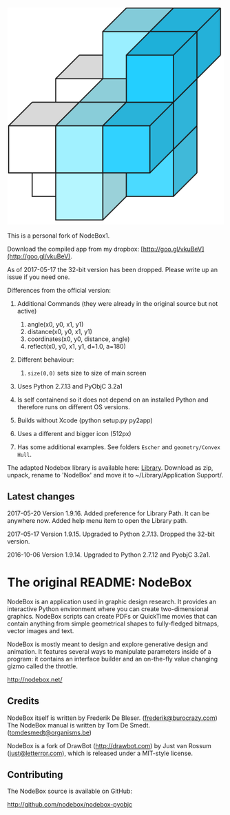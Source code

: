 ![](art/nodeboxlogo_big.png?raw=true)


This is a personal fork of NodeBox1.


Download the compiled app from my dropbox: [http://goo.gl/vkuBeV](http://goo.gl/vkuBeV).


As of 2017-05-17 the 32-bit version has been dropped. Please write up an issue if you need one.


Differences from the official version:

1. Additional Commands (they were already in the original source but not active)
	1.  angle(x0, y0, x1, y1)
	1.  distance(x0, y0, x1, y1)
	1.  coordinates(x0, y0, distance, angle)
	1.  reflect(x0, y0, x1, y1, d=1.0, a=180)

1. Different behaviour:
	1.  `size(0,0)`  sets size to size of main screen

1.  Uses Python 2.7.13 and PyObjC 3.2a1

1.  Is self containend so it does not depend on an installed Python and therefore runs on different OS versions.

1.  Builds without Xcode (python setup.py py2app)

1.  Uses a different and bigger icon (512px)

1.  Has some additional examples. See folders `Escher` and `geometry/Convex Hull`.



The adapted Nodebox library is available here: [Library](https://github.com/karstenw/Library). Download as zip, unpack, rename to 'NodeBox' and move it to ~/Library/Application Support/.



Latest changes
--------------

2017-05-20 Version 1.9.16. Added preference for Library Path. It can be anywhere now. Added help menu item to open the Library path.

2017-05-17 Version 1.9.15. Upgraded to Python 2.7.13. Dropped the 32-bit version.

2016-10-06 Version 1.9.14. Upgraded to Python 2.7.12 and PyobjC 3.2a1.






The original README:
NodeBox
=======
NodeBox is an application used in graphic design research. It provides
an interactive Python environment where you can create two-dimensional
graphics. NodeBox scripts can create PDFs or QuickTime movies that can 
contain anything from simple geometrical shapes to fully-fledged bitmaps,
vector images and text.

NodeBox is mostly meant to design and explore generative design and
animation. It features several ways to manipulate parameters inside 
of a program: it contains an interface builder and an on-the-fly value 
changing gizmo called the throttle.

  http://nodebox.net/

Credits
-------
NodeBox itself is written by Frederik De Bleser. (frederik@burocrazy.com)
The NodeBox manual is written by Tom De Smedt. (tomdesmedt@organisms.be)

NodeBox is a fork of DrawBot (http://drawbot.com) by Just van Rossum (just@letterror.com),
which is released under a MIT-style license.

Contributing
------------
The NodeBox source is available on GitHub:

  http://github.com/nodebox/nodebox-pyobjc
